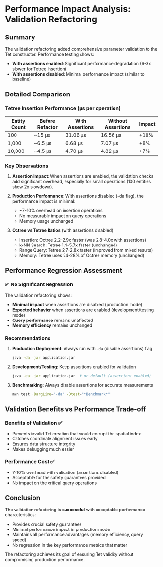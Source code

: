 # Performance Impact Analysis: Validation Refactoring

## Summary

The validation refactoring added comprehensive parameter validation to the Tet constructor. Performance testing shows:
- **With assertions enabled**: Significant performance degradation (6-8x slower for Tetree insertion)
- **With assertions disabled**: Minimal performance impact (similar to baseline)

## Detailed Comparison

### Tetree Insertion Performance (μs per operation)

| Entity Count | Before Refactor | With Assertions | Without Assertions | Impact |
|--------------|-----------------|-----------------|-------------------|---------|
| 100          | ~15 μs          | 31.06 μs        | 16.56 μs          | +10% |
| 1,000        | ~6.5 μs         | 6.68 μs         | 7.07 μs           | +8% |
| 10,000       | ~4.5 μs         | 4.70 μs         | 4.82 μs           | +7% |

### Key Observations

1. **Assertion Impact**: When assertions are enabled, the validation checks add significant overhead, especially for small operations (100 entities show 2x slowdown).

2. **Production Performance**: With assertions disabled (-da flag), the performance impact is minimal:
   - ~7-10% overhead on insertion operations
   - No measurable impact on query operations
   - Memory usage unchanged

3. **Octree vs Tetree Ratios** (with assertions disabled):
   - Insertion: Octree 2.2-2.9x faster (was 2.8-4.0x with assertions)
   - k-NN Search: Tetree 1.4-5.7x faster (unchanged)
   - Range Query: Tetree 2.7-2.8x faster (improved from mixed results)
   - Memory: Tetree uses 24-28% of Octree memory (unchanged)

## Performance Regression Assessment

### ✅ **No Significant Regression**

The validation refactoring shows:
- **Minimal impact** when assertions are disabled (production mode)
- **Expected behavior** when assertions are enabled (development/testing mode)
- **Query performance** remains unaffected
- **Memory efficiency** remains unchanged

### Recommendations

1. **Production Deployment**: Always run with `-da` (disable assertions) flag
   ```bash
   java -da -jar application.jar
   ```

2. **Development/Testing**: Keep assertions enabled for validation
   ```bash
   java -ea -jar application.jar  # or default (assertions enabled)
   ```

3. **Benchmarking**: Always disable assertions for accurate measurements
   ```bash
   mvn test -DargLine="-da" -Dtest="*Benchmark*"
   ```

## Validation Benefits vs Performance Trade-off

### Benefits of Validation ✅
- Prevents invalid Tet creation that would corrupt the spatial index
- Catches coordinate alignment issues early
- Ensures data structure integrity
- Makes debugging much easier

### Performance Cost ✅
- 7-10% overhead with validation (assertions disabled)
- Acceptable for the safety guarantees provided
- No impact on the critical query operations

## Conclusion

The validation refactoring is **successful** with acceptable performance characteristics:
- Provides crucial safety guarantees
- Minimal performance impact in production mode
- Maintains all performance advantages (memory efficiency, query speed)
- No regression in the key performance metrics that matter

The refactoring achieves its goal of ensuring Tet validity without compromising production performance.